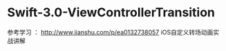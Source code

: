 # Swift-3.0-ViewControllerTransition

 参考学习 ： 
 http://www.jianshu.com/p/ea0132738057
 iOS自定义转场动画实战讲解
